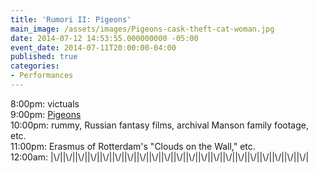 ```yaml
---
title: 'Rumori II: Pigeons'
main_image: /assets/images/Pigeons-cask-theft-cat-woman.jpg
date: 2014-07-12 14:53:55.000000000 -05:00
event_date: 2014-07-11T20:00:00-04:00
published: true
categories:
- Performances
---
```

<p>8:00pm: victuals<br />
9:00pm: <a href="http://softabuse.com/artists.php?a=Pigeons">Pigeons</a><br />
​10:00pm: rummy, Russian fantasy films, archival Manson family footage, etc.<br />
11:00pm: Erasmus of Rotterdam's "Clouds on the Wall," etc.<br />
12:00am: |\/||\/||\/||\/||\/||\/||\/||\/||\/||\/||\/||\/||\/||\/||\/||\/||\/||\/||\/||\/||\/|</p>

